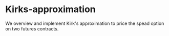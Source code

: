 # Kirks-approximation
We overview and implement Kirk's approximation to price the spead option on two futures contracts.
